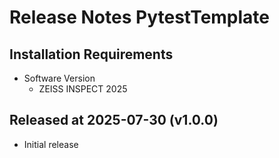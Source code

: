 # Release Notes PytestTemplate

## Installation Requirements

* Software Version
  * ZEISS INSPECT 2025

## Released at 2025-07-30 (v1.0.0)

* Initial release